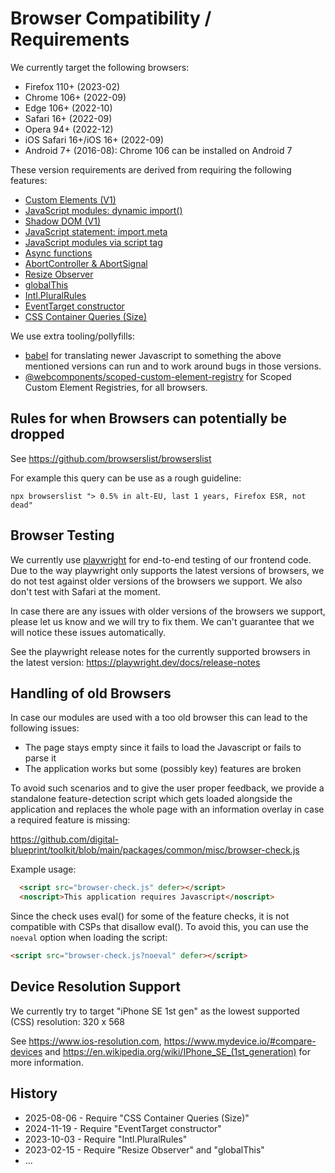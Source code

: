 # Browser Compatibility / Requirements

We currently target the following browsers:

- Firefox 110+ (2023-02)
- Chrome 106+ (2022-09)
- Edge 106+ (2022-10)
- Safari 16+ (2022-09)
- Opera 94+ (2022-12)
- iOS Safari 16+/iOS 16+ (2022-09)
- Android 7+ (2016-08): Chrome 106 can be installed on Android 7

These version requirements are derived from requiring the following features:

- [Custom Elements (V1)](https://caniuse.com/custom-elementsv1)
- [JavaScript modules: dynamic
  import()](https://caniuse.com/es6-module-dynamic-import)
- [Shadow DOM (V1)](https://caniuse.com/shadowdomv1)
- [JavaScript statement:
  import.meta](https://caniuse.com/mdn-javascript_statements_import_meta)
- [JavaScript modules via script tag](https://caniuse.com/es6-module)
- [Async functions](https://caniuse.com/async-functions)
- [AbortController & AbortSignal](https://caniuse.com/abortcontroller)
- [Resize Observer](https://caniuse.com/resizeobserver)
- [globalThis](https://caniuse.com/mdn-javascript_builtins_globalthis)
- [Intl.PluralRules](https://caniuse.com/intl-pluralrules)
- [EventTarget constructor](https://caniuse.com/mdn-api_eventtarget_eventtarget)
- [CSS Container Queries (Size)](https://caniuse.com/css-container-queries)

We use extra tooling/pollyfills:

- [babel](https://babeljs.io/docs/en/babel-preset-env) for translating newer
  Javascript to something the above mentioned versions can run and to work
  around bugs in those versions.
- [@webcomponents/scoped-custom-element-registry](https://www.npmjs.com/package/@webcomponents/scoped-custom-element-registry) for Scoped Custom Element Registries, for all browsers.

## Rules for when Browsers can potentially be dropped

See https://github.com/browserslist/browserslist

For example this query can be use as a rough guideline:

```
npx browserslist "> 0.5% in alt-EU, last 1 years, Firefox ESR, not dead"
```

## Browser Testing

We currently use [playwright](https://playwright.dev) for end-to-end testing of
our frontend code. Due to the way playwright only supports the latest versions
of browsers, we do not test against older versions of the browsers we support.
We also don't test with Safari at the moment.

In case there are any issues with older versions of the browsers we support,
please let us know and we will try to fix them. We can't guarantee that we will
notice these issues automatically.

See the playwright release notes for the currently supported browsers in the
latest version: https://playwright.dev/docs/release-notes

## Handling of old Browsers

In case our modules are used with a too old browser this can lead to the following issues:

* The page stays empty since it fails to load the Javascript or fails to parse it
* The application works but some (possibly key) features are broken

To avoid such scenarios and to give the user proper feedback, we provide a standalone feature-detection script which gets loaded alongside the application and replaces the whole page with an information overlay in case a required feature is missing:

https://github.com/digital-blueprint/toolkit/blob/main/packages/common/misc/browser-check.js

Example usage:

```html
  <script src="browser-check.js" defer></script>
  <noscript>This application requires Javascript</noscript>
```

Since the check uses eval() for some of the feature checks, it is not compatible with CSPs that disallow eval(). To avoid
this, you can use the `noeval` option when loading the script:

```html
<script src="browser-check.js?noeval" defer></script>
```

## Device Resolution Support

We currently try to target "iPhone SE 1st gen" as the lowest supported (CSS) resolution: 320 x 568

See https://www.ios-resolution.com, https://www.mydevice.io/#compare-devices and https://en.wikipedia.org/wiki/IPhone_SE_(1st_generation) for more information.

## History

* 2025-08-06 - Require "CSS Container Queries (Size)"
* 2024-11-19 - Require "EventTarget constructor"
* 2023-10-03 - Require "Intl.PluralRules"
* 2023-02-15 - Require "Resize Observer" and "globalThis"
* ...
